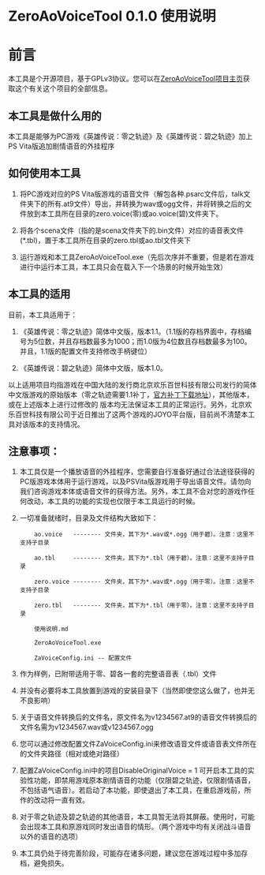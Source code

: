 ZeroAoVoiceTool 0.1.0 使用说明
==============================

前言
====

本工具是个开源项目，基于GPLv3协议。您可以在[ZeroAoVoiceTool项目主页](https://github.com/ZhenjianYang/ZeroAoVoiceTool)获取这个有关这个项目的全部信息。

本工具是做什么用的
------------------

本工具是能够为PC游戏《英雄传说：零之轨迹》及《英雄传说：碧之轨迹》加上PS
Vita版追加剧情语音的外挂程序

如何使用本工具
--------------

1.  将PC游戏对应的PS
    Vita版游戏的语音文件（解包各种.psarc文件后，talk文件夹下的所有.at9文件）导出，并转换为wav或ogg文件，并将转换之后的文件放到本工具所在目录的zero.voice(零)或ao.voice(碧)文件夹下。

2.  将各个scena文件（指的是scena文件夹下的.bin文件）对应的语音表文件(\*.tbl)，置于本工具所在目录的zero.tbl或ao.tbl文件夹下

3.  运行游戏和本工具ZeroAoVoiceTool.exe（先后次序并不重要，但是若在游戏进行中运行本工具，本工具只会在载入下一个场景的时候开始生效）

本工具的适用
------------

目前，本工具适用于：

1.  《英雄传说：零之轨迹》简体中文版，版本1.1。（1.1版的存档界面中，存档编号为5位数，并且存档数最多为1000；而1.0版为4位数且存档数最多为100。并且，1.1版的配置文件支持修改手柄键位）

2.  《英雄传说：碧之轨迹》简体中文版，版本1.0。

以上适用项目均指游戏在中国大陆的发行商北京欢乐百世科技有限公司发行的简体中文版游戏的原始版本（零之轨迹需要1.1补丁，[官方补丁下载地址](http://pan.baidu.com/s/1jGjy62M)），其他版本，或在上述版本上进行过修改的
版本均无法保证本工具的正常运行。另外，北京欢乐百世科技有限公司于近日推出了这两个游戏的JOYO平台版，目前尚不清楚本工具对该版本的支持情况。

注意事项：
----------

1.  本工具仅是一个播放语音的外挂程序，您需要自行准备好通过合法途径获得的PC版游戏本体用于运行游戏，以及PSVita版游戏用于导出语音文件。请勿向我们咨询游戏本体或语音文件的获得方法。另外，本工具不会对您的游戏作任何改动，本工具的功能的实现也仅限于本工具运行的时候。

2.  一切准备就绪时，目录及文件结构大致如下：

            ao.voice   -------- 文件夹，其下为*.wav或*.ogg（用于碧）。注意：这里不支持子目录

            ao.tbl     -------- 文件夹，其下为*.tbl（用于碧）。注意：这里不支持子目录

            zero.voice -------- 文件夹，其下为*.wav或*.ogg（用于零）。注意：这里不支持子目录

            zero.tbl   -------- 文件夹，其下为*.tbl（用于零）。注意：这里不支持子目录

            使用说明.md

            ZeroAoVoiceTool.exe

            ZaVoiceConfig.ini -- 配置文件

3.  作为样例，已附带适用于零、碧各一套的完整语音表（.tbl）文件

4.  并没有必要将本工具放置到游戏的安装目录下（当然即使您这么做了，也并无不良影响）

5.  关于语音文件转换后的文件名，原文件名为v1234567.at9的语音文件转换后的文件名需为v1234567.wav或v1234567.ogg

6.  您可以通过修改配置文件ZaVoiceConfig.ini来修改语音文件或语音表文件所在的文件夹路径（相对或绝对路径）

7.  配置ZaVoiceConfig.ini中的项目DisableOriginalVoice = 1
    可开启本工具的实验性功能，即禁用游戏原本剧情语音的功能（仅限碧之轨迹，仅限剧情语音，不包括语气语音）。若启动了本功能，即使退出了本工具，在重启游戏前，所作的改动将一直有效。

8.  对于零之轨迹及碧之轨迹的其他语音，本工具暂无法将其屏蔽。使用时，可能会出现本工具和原游戏同时发出语音的情形。（两个游戏中均有关闭战斗语音以外的语音的选项）

9.  本工具仍处于待完善阶段，可能存在诸多问题，建议您在游戏过程中多加存档，避免损失。


